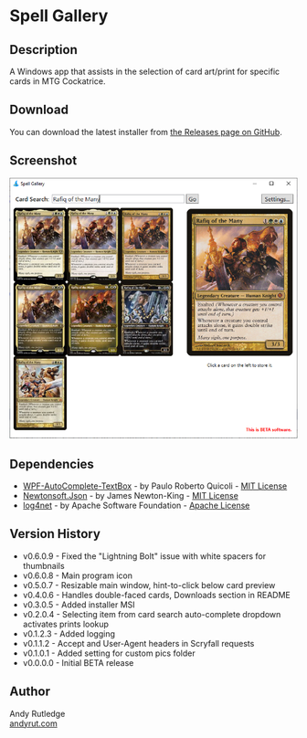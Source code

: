# Spell Gallery

## Description
A Windows app that assists in the selection of card art/print for specific cards in MTG Cockatrice.

## Download

You can download the latest installer from [the Releases page on GitHub](https://github.com/andyrut/spell-gallery/releases).

## Screenshot
![Spell Gallery screenshot](https://raw.githubusercontent.com/andyrut/spell-gallery/master/screenshot.png "Spell Gallery screenshot")

## Dependencies
- [WPF-AutoComplete-TextBox](https://github.com/quicoli/WPF-AutoComplete-TextBox) - by Paulo Roberto Quicoli - [MIT License](https://github.com/quicoli/WPF-AutoComplete-TextBox?tab=MIT-1-ov-file)
- [Newtonsoft.Json](https://github.com/JamesNK/Newtonsoft.Json) - by James Newton-King - [MIT License](https://github.com/JamesNK/Newtonsoft.Json?tab=MIT-1-ov-file)
- [log4net](https://github.com/apache/logging-log4net) - by Apache Software Foundation - [Apache License](https://github.com/apache/logging-log4net?tab=Apache-2.0-1-ov-file)

## Version History
- v0.6.0.9 - Fixed the "Lightning Bolt" issue with white spacers for thumbnails
- v0.6.0.8 - Main program icon
- v0.5.0.7 - Resizable main window, hint-to-click below card preview
- v0.4.0.6 - Handles double-faced cards, Downloads section in README
- v0.3.0.5 - Added installer MSI
- v0.2.0.4 - Selecting item from card search auto-complete dropdown activates prints lookup
- v0.1.2.3 - Added logging
- v0.1.1.2 - Accept and User-Agent headers in Scryfall requests
- v0.1.0.1 - Added setting for custom pics folder
- v0.0.0.0 - Initial BETA release

## Author
Andy Rutledge\
[andyrut.com](https://www.andyrut.com)